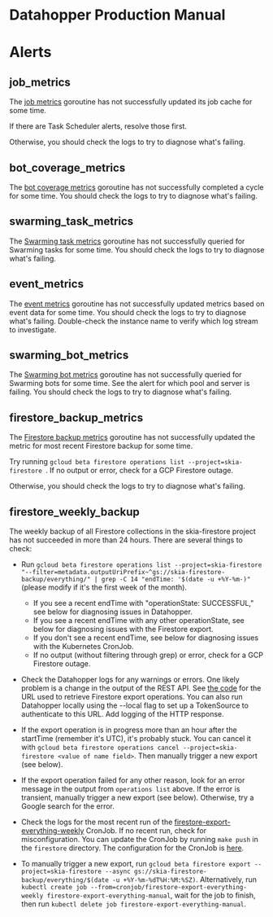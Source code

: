 Datahopper Production Manual
============================

Alerts
======

job_metrics
-----------

The [job
metrics](https://skia.googlesource.com/buildbot/+show/main/datahopper/go/datahopper/jobs.go)
goroutine has not successfully updated its job cache for some time.

If there are Task Scheduler alerts, resolve those first.

Otherwise, you should check the logs to try to diagnose what's failing.


bot_coverage_metrics
--------------------

The [bot coverage
metrics](https://skia.googlesource.com/buildbot/+show/main/datahopper/go/bot_metrics/bot_metrics.go)
goroutine has not successfully completed a cycle for some time. You should
check the logs to try to diagnose what's failing.


swarming_task_metrics
--------------------

The [Swarming task
metrics](https://skia.googlesource.com/buildbot/+show/main/datahopper/go/swarming_metrics/tasks.go)
goroutine has not successfully queried for Swarming tasks for some time. You should
check the logs to try to diagnose what's failing.


event_metrics
-------------

The [event
metrics](https://skia.googlesource.com/buildbot/+show/main/go/metrics2/events/events.go)
goroutine has not successfully updated metrics based on event data for some
time. You should check the logs to try to diagnose what's failing. Double-check
the instance name to verify which log stream to investigate.


swarming_bot_metrics
--------------------

The [Swarming bot
metrics](https://skia.googlesource.com/buildbot/+show/main/datahopper/go/swarming_metrics/bots.go)
goroutine has not successfully queried for Swarming bots for some time. See the
alert for which pool and server is failing. You should check the logs to try
to diagnose what's failing.


firestore_backup_metrics
------------------------

The [Firestore backup
metrics](https://skia.googlesource.com/buildbot/+show/main/datahopper/go/datahopper/firestore_backup_metrics.go)
goroutine has not successfully updated the metric for most recent Firestore
backup for some time.

Try running `gcloud beta firestore operations list --project=skia-firestore `. If
no output or error, check for a GCP Firestore outage.

Otherwise, you should check the logs to try to diagnose what's failing.


firestore_weekly_backup
------------------------

The weekly backup of all Firestore collections in the skia-firestore project
has not succeeded in more than 24 hours. There are several things to check:

 - Run `gcloud beta firestore operations list --project=skia-firestore
   "--filter=metadata.outputUriPrefix~^gs://skia-firestore-backup/everything/" |
   grep -C 14 "endTime: '$(date -u +%Y-%m-)"` (please modify if it's the
   first week of the month).

   - If you see a recent endTime with "operationState: SUCCESSFUL," see below
     for diagnosing issues in Datahopper.
   - If you see a recent endTime with any other operationState, see below for
     diagnosing issues with the Firestore export.
   - If you don't see a recent endTime, see below for diagnosing issues with the
     Kubernetes CronJob.
   - If no output (without filtering through grep) or error, check for a GCP
     Firestore outage.

 - Check the Datahopper logs for any warnings or errors. One likely
   problem is a change in the output of the REST API. See [the
   code](https://skia.googlesource.com/buildbot/+show/main/datahopper/go/datahopper/firestore_backup_metrics.go)
   for the URL used to retrieve Firestore export operations. You can also run
   Datahopper locally using the --local flag to set up a TokenSource to
   authenticate to this URL. Add logging of the HTTP response.

 - If the export operation is in progress more than an hour after the startTime
   (remember it's UTC), it's probably stuck. You can cancel it with `gcloud beta
   firestore operations cancel --project=skia-firestore <value of name
   field>`. Then manually trigger a new export (see below).

 - If the export operation failed for any other reason, look for an error
   message in the output from `operations list` above. If the error is
   transient, manually trigger a new export (see below). Otherwise, try a Google
   search for the error.

 - Check the logs for the most recent run of the
   [firestore-export-everything-weekly](https://console.cloud.google.com/kubernetes/cronjob/us-central1-a/skia-public/default/firestore-export-everything-weekly?project=skia-public&folder&organizationId=433637338589)
   CronJob. If no recent run, check for misconfiguration. You can update the
   CronJob by running `make push` in the `firestore` directory. The
   configuration for the CronJob is
   [here](https://skia.googlesource.com/k8s-config/+show/master/skia-public/firestore-export-everything-weekly.yaml).

 - To manually trigger a new export, run `gcloud beta firestore export
   --project=skia-firestore --async gs://skia-firestore-backup/everything/$(date
   -u +%Y-%m-%dT%H:%M:%SZ)`. Alternatively, run `kubectl create job
   --from=cronjob/firestore-export-everything-weekly
   firestore-export-everything-manual`, wait for the job to finish, then run
   `kubectl delete job firestore-export-everything-manual`.
